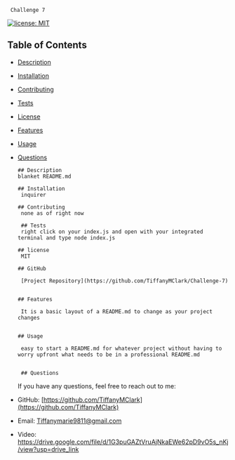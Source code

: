      Challenge 7

[![license: MIT](https://img.shields.io/badge/license-MIT-yellow.svg)](https://opensource.org/licenses/MIT)

## Table of Contents

- [Description](#description)
- [Installation](#installation)
- [Contributing](#contributing)
- [Tests](#tests)
- [License](#license)
- [Features](#features)
- [Usage](#usage)
- [Questions](#questions)

      ## Description
      blanket README.md

      ## Installation
       inquirer

      ## Contributing
       none as of right now

       ## Tests
       right click on your index.js and open with your integrated terminal and type node index.js

      ## license
       MIT

      ## GitHub

       [Project Repository](https://github.com/TiffanyMClark/Challenge-7)


      ## Features

       It is a basic layout of a README.md to change as your project changes


      ## Usage

       easy to start a README.md for whatever project without having to worry upfront what needs to be in a professional README.md


       ## Questions

  If you have any questions, feel free to reach out to me:

- GitHub: [https://github.com/TiffanyMClark](https://github.com/TiffanyMClark)
- Email: Tiffanymarie9811@gmail.com
- Video: https://drive.google.com/file/d/1G3puGAZtVruAjNkaEWe62pD9vO5s_nKj/view?usp=drive_link
